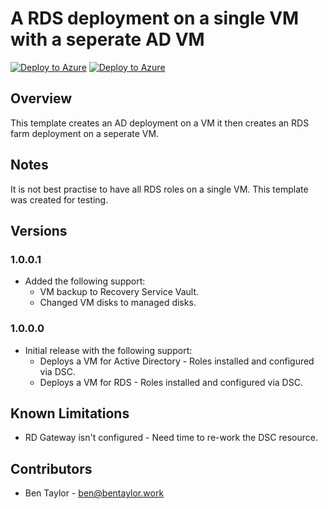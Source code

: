 # A RDS deployment on a single VM with a seperate AD VM

[![Deploy to Azure](http://azuredeploy.net/deploybutton.png)](https://portal.azure.com/#create/Microsoft.Template/uri/https%3A%2F%2Fraw.githubusercontent.com%2Fbentaylorwork%2Fazure-arm-templates%2Fmaster%2Frds-deployment-singlehost%2Fazuredeploy.json)
[![Deploy to Azure](http://armviz.io/visualizebutton.png)](http://armviz.io/#/?load=https%3A%2F%2Fraw.githubusercontent.com%2Fbentaylorwork%2Fazure-arm-templates%2Fmaster%2Frds-deployment-singlehost%2Fazuredeploy.json)

## Overview
This template creates an AD deployment on a VM it then creates an RDS farm deployment on a seperate VM.

## Notes
It is not best practise to have all RDS roles on a single VM. This template was created for testing.

## Versions
### 1.0.0.1
*  Added the following support:
    * VM backup to Recovery Service Vault.
    * Changed VM disks to managed disks.

### 1.0.0.0
* Initial release with the following support:
    * Deploys a VM for Active Directory - Roles installed and configured via DSC.
    * Deploys a VM for RDS - Roles installed and configured via DSC.

## Known Limitations
* RD Gateway isn't configured - Need time to re-work the DSC resource.

## Contributors
* Ben Taylor - ben@bentaylor.work